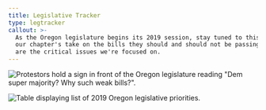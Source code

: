 ```yaml
---
title: Legislative Tracker
type: legtracker
callout: >-
  As the Oregon legislature begins its 2019 session, stay tuned to this page for
  our chapter's take on the bills they should and should not be passing. Below
  are the critical issues we're focused on.
---
```

![Protestors hold a sign in front of the Oregon legislature reading "Dem super majority? Why such weak bills?".](/assets/images/uploads/leg-2019.jpg)

![Table displaying list of 2019 Oregon legislative priorities.](/assets/images/uploads/leg-priorities-2019.png)
